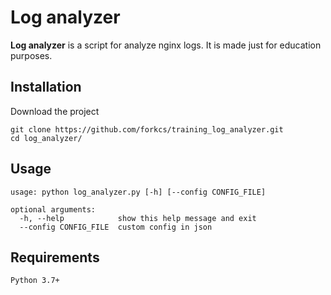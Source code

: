 # Log analyzer

**Log analyzer** is a script for analyze nginx logs. It is made just for education purposes.

## Installation
Download the project
``` 
git clone https://github.com/forkcs/training_log_analyzer.git
cd log_analyzer/
```


## Usage
```
usage: python log_analyzer.py [-h] [--config CONFIG_FILE]

optional arguments:
  -h, --help            show this help message and exit
  --config CONFIG_FILE  custom config in json

```

## Requirements
```
Python 3.7+
```